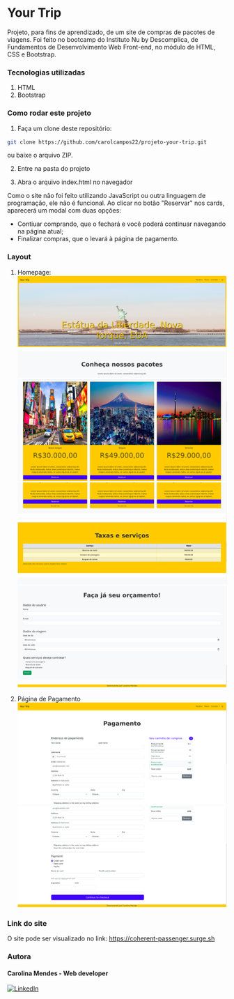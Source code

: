 # Your Trip

Projeto, para fins de aprendizado, de um site de compras de pacotes de viagens. Foi feito no bootcamp do Instituto Nu by Descomplica, de Fundamentos de Desenvolvimento Web Front-end, no módulo de HTML, CSS e Bootstrap.

### Tecnologias utilizadas
1. HTML
2. Bootstrap

### Como rodar este projeto
1. Faça um clone deste repositório:
```bash
git clone https://github.com/carolcampos22/projeto-your-trip.git
```
ou baixe o arquivo ZIP.

2. Entre na pasta do projeto

3. Abra o arquivo index.html no navegador

Como o site não foi feito utilizando JavaScript ou outra linguagem de programação, ele não é funcional. 
Ao clicar no botão "Reservar" nos cards, aparecerá um modal com duas opções:
- Contiuar comprando, que o fechará e você poderá continuar navegando na página atual;
- Finalizar compras, que o levará à página de pagamento.

### Layout
1. Homepage:
![](./img/home-1.png)
![](./img/home-2.png)
![](./img/home-3.png)
![](./img/home-4.png)

2. Página de Pagamento
![](./img/checkout-1.png)
![](./img/checkout-2.png)
### Link do site
O site pode ser visualizado no link: https://coherent-passenger.surge.sh

### Autora
#### Carolina Mendes - Web developer
[![LinkedIn](https://img.shields.io/badge/LinkedIn-000?style=for-the-badge&logo=linkedin&logoColor=0E76A8)](https://www.linkedin.com/in/dev-carolina-mendes/)
